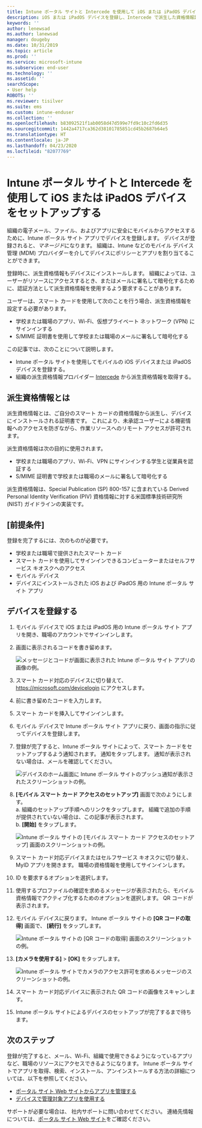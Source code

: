 ```yaml
---
title: Intune ポータル サイトと Intercede を使用して iOS または iPadOS デバイスを登録する
description: iOS または iPadOS デバイスを登録し、Intercede で派生した資格情報認証を設定する方法について説明します。
keywords: ''
author: lenewsad
ms.author: lanewsad
manager: dougeby
ms.date: 10/31/2019
ms.topic: article
ms.prod: ''
ms.service: microsoft-intune
ms.subservice: end-user
ms.technology: ''
ms.assetid: ''
searchScope:
- User help
ROBOTS: ''
ms.reviewer: tisilver
ms.suite: ems
ms.custom: intune-enduser
ms.collection: ''
ms.openlocfilehash: b83092521f1ab0058d47d599e7fd9c10c2fd6d35
ms.sourcegitcommit: 1442a4717ca362d38101785851cd45b2687b64e5
ms.translationtype: HT
ms.contentlocale: ja-JP
ms.lasthandoff: 04/23/2020
ms.locfileid: "82077769"
---
```

# <a name="set-up-ios-or-ipados-device-with-company-portal-and-intercede"></a>Intune ポータル サイトと Intercede を使用して iOS または iPadOS デバイスをセットアップする

組織の電子メール、ファイル、およびアプリに安全にモバイルからアクセスするために、Intune ポータル サイト アプリでデバイスを登録します。  デバイスが登録されると、*マネージド*になります。 組織は、Intune などのモバイル デバイス管理 (MDM) プロバイダーを介してデバイスにポリシーとアプリを割り当てることができます。  

登録時に、派生資格情報もデバイスにインストールします。 組織によっては、ユーザーがリソースにアクセスするとき、またはメールに署名して暗号化するために、認証方法として派生資格情報を使用するよう要求することがあります。 

ユーザーは、スマート カードを使用して次のことを行う場合、派生資格情報を設定する必要があります。

* 学校または職場のアプリ、Wi-Fi、仮想プライベート ネットワーク (VPN) にサインインする
* S/MIME 証明書を使用して学校または職場のメールに署名して暗号化する  

この記事では、次のことについて説明します。  

* Intune ポータル サイトを使用してモバイルの iOS デバイスまたは iPadOS デバイスを登録する。  
* 組織の派生資格情報プロバイダー [Intercede](https://www.intercede.com/) から派生資格情報を取得する。   


## <a name="what-are-derived-credentials"></a>派生資格情報とは  
派生資格情報とは、ご自分のスマート カードの資格情報から派生し、デバイスにインストールされる証明書です。 これにより、未承認ユーザーによる機密情報へのアクセスを防ぎながら、作業リソースへのリモート アクセスが許可されます。  

派生資格情報は次の目的に使用されます。 
* 学校または職場のアプリ、Wi-Fi、VPN にサインインする学生と従業員を認証する
* S/MIME 証明書で学校または職場のメールに署名して暗号化する  

派生資格情報は、Special Publication (SP) 800-157 に含まれている Derived Personal Identity Verification (PIV) 資格情報に対する米国標準技術研究所 (NIST) ガイドラインの実装です。  

## <a name="prerequisites"></a>[前提条件]

 登録を完了するには、次のものが必要です。

* 学校または職場で提供されたスマート カード
* スマート カードを使用してサインインできるコンピューターまたはセルフサービス キオスクへのアクセス
* モバイル デバイス
* デバイスにインストールされた iOS および iPadOS 用の Intune ポータル サイト アプリ


## <a name="enroll-device"></a>デバイスを登録する  
1. モバイル デバイスで iOS または iPadOS 用の Intune ポータル サイト アプリを開き、職場のアカウントでサインインします。  
2. 画面に表示されるコードを書き留めます。  

    ![メッセージとコードが画面に表示された Intune ポータル サイト アプリの画像の例。](./media/copy-code-intercede.png)  
1. スマート カード対応のデバイスに切り替えて、 https://microsoft.com/devicelogin にアクセスします。 

1. 前に書き留めたコードを入力します。
 
2. スマート カードを挿入してサインインします。   

3. モバイル デバイスで Intune ポータル サイト アプリに戻り、画面の指示に従ってデバイスを登録します。  
4. 登録が完了すると、Intune ポータル サイトによって、スマート カードをセットアップするよう通知されます。 通知をタップします。 通知が表示されない場合は、メールを確認してください。   

    ![デバイスのホーム画面に Intune ポータル サイトのプッシュ通知が表示されたスクリーンショットの例。](./media/action-required-in-app-intercede.png)  

5. **[モバイル スマート カード アクセスのセットアップ]** 画面で次のようにします。  
    a. 組織のセットアップ手順へのリンクをタップします。 組織で追加の手順が提供されていない場合は、この記事が表示されます。  
    b. **[開始]** をタップします。  

    ![Intune ポータル サイトの [モバイル スマート カード アクセスのセットアップ] 画面のスクリーンショットの例。](./media/smart-card-info-intercede.png)  

6. スマート カード対応デバイスまたはセルフサービス キオスクに切り替え、MyID アプリを開きます。 職場の資格情報を使用してサインインします。  
7. ID を要求するオプションを選択します。 
8. 使用するプロファイルの確認を求めるメッセージが表示されたら、モバイル資格情報でアクティブ化するためのオプションを選択します。 QR コードが表示されます。  
9. モバイル デバイスに戻ります。 Intune ポータル サイトの **[QR コードの取得]** 画面で、 **[続行]** をタップします。  

    ![Intune ポータル サイトの [QR コードの取得] 画面のスクリーンショットの例。](./media/get-qr-code-intercede.png) 
 
10. **[カメラを使用する]**  >  **[OK]** をタップします。  

    ![Intune ポータル サイトでカメラのアクセス許可を求めるメッセージのスクリーンショットの例。](./media/allow-cp-camera-access-intercede.png)  

11. スマート カード対応デバイスに表示された QR コードの画像をスキャンします。 
12. Intune ポータル サイトによるデバイスのセットアップが完了するまで待ちます。  

## <a name="next-steps"></a>次のステップ  
登録が完了すると、メール、Wi-Fi、組織で使用できるようになっているアプリなど、職場のリソースにアクセスできるようになります。 Intune ポータル サイトでアプリを取得、検索、インストール、アンインストールする方法の詳細については、以下を参照してください。

* [ポータル サイト Web サイトからアプリを管理する](manage-apps-cpweb.md)  
* [デバイスで管理対象アプリを使用する](use-managed-apps-on-your-device-ios.md)  

サポートが必要な場合は、 社内サポートに問い合わせてください。 連絡先情報については、[ポータル サイト Web サイト](https://go.microsoft.com/fwlink/?linkid=2010980)をご確認ください。
